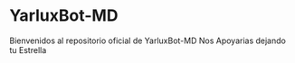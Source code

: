 # YarluxBot-MD
Bienvenidos al repositorio oficial de YarluxBot-MD Nos Apoyarias dejando tu Estrella
